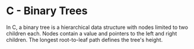 # C - Binary Trees
In C, a binary tree is a hierarchical data structure with nodes limited to two children each. Nodes contain a value and pointers to the left and right children. The longest root-to-leaf path defines the tree's height.
